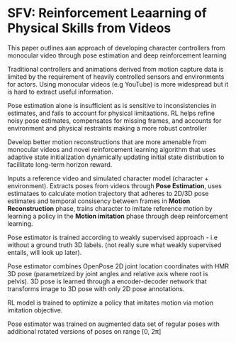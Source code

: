 # SFV: Reinforcement Leaarning of Physical Skills from Videos

This paper outlines aan approach of developing character controllers from monocular video through pose estimation and deep reinforcement learning

Traditional controllers and animations derived from motion capture data is limited by the requirement of heavily controlled sensors and environments for actors. Using monocular videos (e.g YouTube) is more widespread but it is hard to extract useful information.

Pose estimation alone is insufficient as is sensitive to inconsistencies in estimates, and fails to account for physical limitaations. RL helps refine noisy pose estimates, compensates for missing frames, and accounts for environment and physical restraints making a more robust controller

Develop better motion reconstructions that are more amenable from monocular videos and novel reinforcement learning algorithm that uses adaptive state initialization dynamically updating initial state distribution to facillitate long-term horizon reward.

Inputs a reference video and simulated character model (character + environment). Extracts poses from videos through **Pose Estimation**, uses estimataes to calculate motion trajectory that adheres to 2D/3D pose estimates and temporal consisency between frames in **Motion Reconstruction** phase, trains character to imitate reference motion by learning a policy in the  **Motion imitation** phase through deep reinforcement learning.

Pose estimator is trained according to weakly supervised approach - i.e without a ground truth 3D labels. (not really sure what weakly supervised entails, will look up later).

Pose estimator combines OpenPose 2D joint location coordinates with HMR 3D pose (parametrized by joint angles and relative axis where root is pelvis). 3D pose is learned through a encoder-decoder network that transforms image to 3D pose with only 2D pose annotations.

RL model is trained to optimize a policy that imitates motion via motion imitation objective.

Pose estimator was trained on augmented data set of regular poses with additional rotated versions of poses on range [0, 2π]







